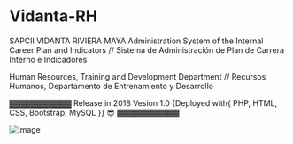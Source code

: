 # Vidanta-RH
SAPCII VIDANTA RIVIERA MAYA Administration System of the Internal Career Plan and Indicators // Sistema de Administración de Plan de Carrera Interno e Indicadores 

Human Resources, Training and Development Department // Recursos Humanos, Departamento de Entrenamiento y Desarrollo

▓▓▓▓▓▓▓▓▓▓▓ Release in 2018 Vesion 1.0 {Deployed with{ PHP, HTML, CSS, Bootstrap, MySQL }} 😎 ▓▓▓▓▓▓▓▓▓▓▓

![image](https://user-images.githubusercontent.com/47259829/152851450-b7eccaa9-6d72-447f-973e-cd3b25829472.png)


